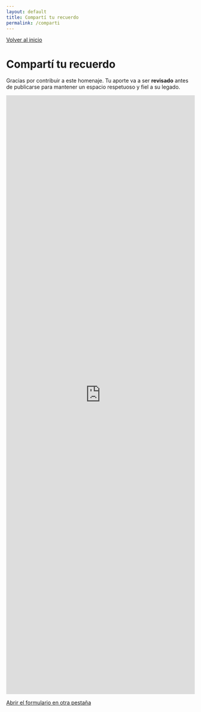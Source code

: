 ```yaml
---
layout: default
title: Compartí tu recuerdo
permalink: /comparti
---
```


<p>
  <a class="cta" href="https://albertovth.github.io/graciaschema-site/">Volver al inicio</a>
</p>

<h1>Compartí tu recuerdo</h1>

<p>Gracias por contribuir a este homenaje. Tu aporte va a ser <strong>revisado</strong> antes de publicarse para mantener un espacio respetuoso y fiel a su legado.</p>

<div style="max-width:820px;margin:0 auto">
  <iframe 
    src="https://docs.google.com/forms/d/e/1FAIpQLSdz3hoilu42x17f_vFs2EDMFL--LvcAlMyTF1HeA3onkDu3VA/viewform?embedded=true" 
    width="100%" height="1600" frameborder="0" marginheight="0" marginwidth="0">
    Cargando…
  </iframe>
</div>

<p>
  <a href="https://docs.google.com/forms/d/e/1FAIpQLSdz3hoilu42x17f_vFs2EDMFL--LvcAlMyTF1HeA3onkDu3VA/viewform" target="_blank" rel="noopener" class="cta secondary">
    Abrir el formulario en otra pestaña
  </a>
</p>
